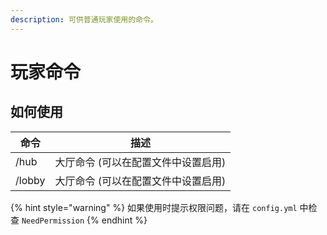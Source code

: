 ```yaml
---
description: 可供普通玩家使用的命令。
---
```

# 玩家命令

## 如何使用

| 命令     | 描述                  |
| ------ | ------------------- |
| /hub   | 大厅命令 (可以在配置文件中设置启用) |
| /lobby | 大厅命令 (可以在配置文件中设置启用) |

{% hint style="warning" %}
如果使用时提示权限问题，请在 `config.yml` 中检查 `NeedPermission`
{% endhint %}
